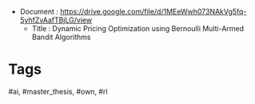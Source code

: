 
- Document : https://drive.google.com/file/d/1MEeWwh073NAkVg5fq-5yhfZvAafTBjLG/view
	- Title : Dynamic Pricing Optimization using Bernoulli Multi-Armed Bandit Algorithms

# Tags

#ai, #master_thesis, #own, #rl
